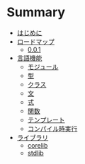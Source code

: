 # Summary

- [はじめに](./introduction.md)
- [ロードマップ]()
    - [0.0.1](./loadmap/0.0.1.md)
- [言語機能]()
    - [モジュール]()
    - [型]()
    - [クラス]()
    - [文]()
    - [式]()
    - [関数]()
    - [テンプレート]()
    - [コンパイル時実行]()
- [ライブラリ]()
    - [corelib]()
    - [stdlib]()


    

